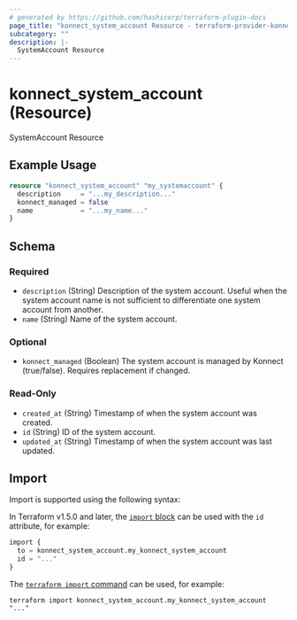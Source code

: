 ```yaml
---
# generated by https://github.com/hashicorp/terraform-plugin-docs
page_title: "konnect_system_account Resource - terraform-provider-konnect"
subcategory: ""
description: |-
  SystemAccount Resource
---
```


# konnect_system_account (Resource)

SystemAccount Resource

## Example Usage

```terraform
resource "konnect_system_account" "my_systemaccount" {
  description     = "...my_description..."
  konnect_managed = false
  name            = "...my_name..."
}
```

<!-- schema generated by tfplugindocs -->
## Schema

### Required

- `description` (String) Description of the system account. Useful when the system account name is not sufficient to differentiate one system account from another.
- `name` (String) Name of the system account.

### Optional

- `konnect_managed` (Boolean) The system account is managed by Konnect (true/false). Requires replacement if changed.

### Read-Only

- `created_at` (String) Timestamp of when the system account was created.
- `id` (String) ID of the system account.
- `updated_at` (String) Timestamp of when the system account was last updated.

## Import

Import is supported using the following syntax:

In Terraform v1.5.0 and later, the [`import` block](https://developer.hashicorp.com/terraform/language/import) can be used with the `id` attribute, for example:

```terraform
import {
  to = konnect_system_account.my_konnect_system_account
  id = "..."
}
```

The [`terraform import` command](https://developer.hashicorp.com/terraform/cli/commands/import) can be used, for example:

```shell
terraform import konnect_system_account.my_konnect_system_account "..."
```
